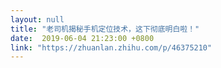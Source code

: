 ```yaml
---
layout: null
title: "老司机揭秘手机定位技术，这下彻底明白啦！"
date:  2019-06-04 21:23:00 +0800
link: "https://zhuanlan.zhihu.com/p/46375210"
---
```

